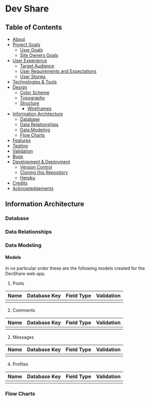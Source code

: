 # Dev Share

## Table of Contents
* [About](#about)
* [Project Goals](#project-goals)
    * [User Goals](#user-goals)
    * [Site Owners Goals](#site-owners-goals)
* [User Experience](#user-experience-ux)
    * [Target Audience](#target-audience)
    * [User Requirements and Expectations](#user-requirements-and-expectations)
    * [User Stories](#user-stories)
* [Technologies & Tools](#technologies--tools)
* [Design](#design)
    * [Color Scheme](#color-scheme)
    * [Typography](#typography)
    * [Structure](#structure)
        * [Wireframes](#wireframes)
* [Information Architecture](#information-architecture)
    * [Database](#database)
    * [Data Relationships](#data-relationships)
    * [Data Modeling](#data-modeling)
    * [Flow Charts](#flow-charts)
* [Features](#features)
* [Testing](#testing)
* [Validation](#validation)
* [Bugs](#bugs)
* [Development & Deployment](#deployment--deployment)
    * [Version Control](#version-control)
    * [Cloning this Repository](#cloning-this-repository)
    * [Heroku](#heroku)
* [Credits](#credits)
* [Acknowledgements](#acknowledgements)


## Information Architecture

### Database
### Data Relationships
### Data Modeling

#### Models

In no particular order these are the following models created for the DevShare web app.

1. Posts

| Name | Database Key | Field Type | Validation |
|---|---|---|---|
|||||

2. Comments

| Name | Database Key | Field Type | Validation |
|---|---|---|---|
|||||

2. Messages

| Name | Database Key | Field Type | Validation |
|---|---|---|---|
|||||

4. Profiles

| Name | Database Key | Field Type | Validation |
|---|---|---|---|
|||||

### Flow Charts